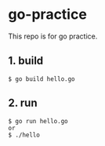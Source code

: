 # go-practice
This repo is for go practice.

## 1. build
```
$ go build hello.go
```

## 2. run
```
$ go run hello.go
or
$ ./hello
```
